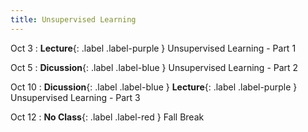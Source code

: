 ```yaml
---
title: Unsupervised Learning
---
```


Oct 3
: **Lecture**{: .label .label-purple } Unsupervised Learning - Part 1

Oct 5
: **Dicussion**{: .label .label-blue } Unsupervised Learning - Part 2

Oct 10
: **Dicussion**{: .label .label-blue } **Lecture**{: .label .label-purple } Unsupervised Learning - Part 3

Oct 12
: **No Class**{: .label .label-red } Fall Break
